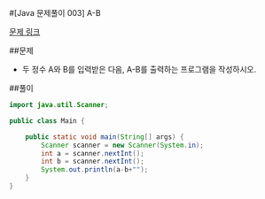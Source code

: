 #[Java 문제풀이 003] A-B

[문제 링크](https://www.acmicpc.net/problem/1001)

##문제

- 두 정수 A와 B를 입력받은 다음, A-B를 출력하는 프로그램을 작성하시오.

##풀이

```java 
import java.util.Scanner;

public class Main {

    public static void main(String[] args) {
        Scanner scanner = new Scanner(System.in);
        int a = scanner.nextInt();
        int b = scanner.nextInt();
        System.out.println(a-b+"");
    }
}

```    